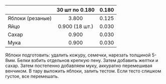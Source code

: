 |                  | **30 шт по 0.180** | **0.180** |
| :--------------- | :----------------: | :-------: |
| Яблоки (резаные) |       3.800        |   0.125   |
| Яйцо             |   0.900 (18 шт.)   |   0.030   |
| Сахар            |       0.900        |   0.030   |
| Мука             |       0.900        |   0.030   |

Яблоки подготовить: удалить кожуру, семечки, нарезать толщиной 5-8мм.
Белки взбить отдельнов крепкую пену. Затем добавить желтки и сахар. Затем постепенно добавляем муку, аккуратно перемешивая венчиком. В тару выложить яблоки, залить тестом. Если тесто слишком густое, все перемешать.